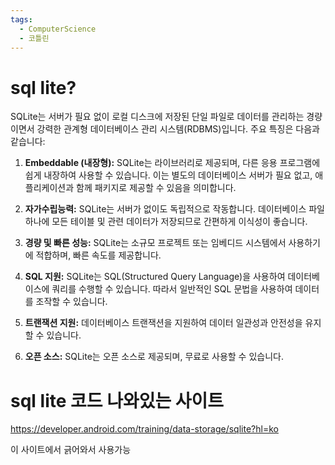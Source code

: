 ```yaml
---
tags:
  - ComputerScience
  - 코틀린
---
```

# sql lite?

  
SQLite는 서버가 필요 없이 로컬 디스크에 저장된 단일 파일로 데이터를 관리하는 경량이면서 강력한 관계형 데이터베이스 관리 시스템(RDBMS)입니다. 주요 특징은 다음과 같습니다:

1. **Embeddable (내장형):** SQLite는 라이브러리로 제공되며, 다른 응용 프로그램에 쉽게 내장하여 사용할 수 있습니다. 이는 별도의 데이터베이스 서버가 필요 없고, 애플리케이션과 함께 패키지로 제공할 수 있음을 의미합니다.
    
2. **자가수립능력:** SQLite는 서버가 없이도 독립적으로 작동합니다. 데이터베이스 파일 하나에 모든 테이블 및 관련 데이터가 저장되므로 간편하게 이식성이 좋습니다.
    
3. **경량 및 빠른 성능:** SQLite는 소규모 프로젝트 또는 임베디드 시스템에서 사용하기에 적합하며, 빠른 속도를 제공합니다.
    
4. **SQL 지원:** SQLite는 SQL(Structured Query Language)을 사용하여 데이터베이스에 쿼리를 수행할 수 있습니다. 따라서 일반적인 SQL 문법을 사용하여 데이터를 조작할 수 있습니다.
    
5. **트랜잭션 지원:** 데이터베이스 트랜잭션을 지원하여 데이터 일관성과 안전성을 유지할 수 있습니다.
    
6. **오픈 소스:** SQLite는 오픈 소스로 제공되며, 무료로 사용할 수 있습니다.


# sql lite 코드 나와있는 사이트

https://developer.android.com/training/data-storage/sqlite?hl=ko

이 사이트에서 긁어와서 사용가능


# 